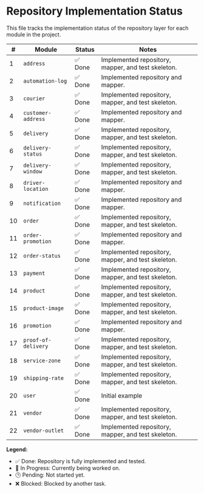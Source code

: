 # Repository Implementation Status

This file tracks the implementation status of the repository layer for each module in the project.

| # | Module | Status | Notes |
|---|---|---|---|
| 1 | `address` | ✅ Done | Implemented repository, mapper, and test skeleton. |
| 2 | `automation-log` | ✅ Done | Implemented repository and mapper. |
| 3 | `courier` | ✅ Done | Implemented repository, mapper, and test skeleton. |
| 4 | `customer-address` | ✅ Done | Implemented repository and mapper. |
| 5 | `delivery` | ✅ Done | Implemented repository, mapper, and test skeleton. |
| 6 | `delivery-status` | ✅ Done | Implemented repository, mapper, and test skeleton. |
| 7 | `delivery-window` | ✅ Done | Implemented repository, mapper, and test skeleton. |
| 8 | `driver-location` | ✅ Done | Implemented repository and mapper. |
| 9 | `notification` | ✅ Done | Implemented repository and mapper. |
| 10 | `order` | ✅ Done | Implemented repository, mapper, and test skeleton. |
| 11 | `order-promotion` | ✅ Done | Implemented repository and mapper. |
| 12 | `order-status` | ✅ Done | Implemented repository, mapper, and test skeleton. |
| 13 | `payment` | ✅ Done | Implemented repository, mapper, and test skeleton. |
| 14 | `product` | ✅ Done | Implemented repository, mapper, and test skeleton. |
| 15 | `product-image` | ✅ Done | Implemented repository, mapper, and test skeleton. |
| 16 | `promotion` | ✅ Done | Implemented repository and mapper. |
| 17 | `proof-of-delivery` | ✅ Done | Implemented repository, mapper, and test skeleton. |
| 18 | `service-zone` | ✅ Done | Implemented repository, mapper, and test skeleton. |
| 19 | `shipping-rate` | ✅ Done | Implemented repository, mapper, and test skeleton. |
| 20 | `user` | ✅ Done | Initial example |
| 21 | `vendor` | ✅ Done | Implemented repository, mapper, and test skeleton. |
| 22 | `vendor-outlet` | ✅ Done | Implemented repository, mapper, and test skeleton. |

**Legend:**
- ✅ Done: Repository is fully implemented and tested.
- 🚧 In Progress: Currently being worked on.
- 🕒 Pending: Not started yet.
- ❌ Blocked: Blocked by another task.